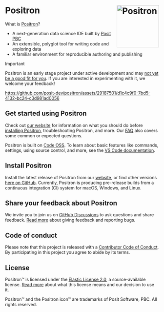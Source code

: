 # Positron  <a href="https://github.com/posit-dev/positron"><img src="positron-product-icons/positron.png" align="right" height="138" alt="Positron" /></a>

What is [Positron](https://positron.posit.co/)?

- A next-generation data science IDE built by [Posit PBC](https://posit.co/)
- An extensible, polyglot tool for writing code and exploring data
- A familiar environment for reproducible authoring and publishing

> [!IMPORTANT]
> Positron is an early stage project under active development and may [not yet be a good fit for you](https://positron.posit.co/start#is-positron-for-me). If you are interested in experimenting with it, we welcome your feedback!



https://github.com/posit-dev/positron/assets/29187501/d1c4c9f0-7bd5-4132-bc24-c3d981ad0056


## Get started using Positron

Check out [our website](https://positron.posit.co/) for information on what you should do before [installing Positron](https://positron.posit.co/download), troubleshooting Positron, and more. Our [FAQ](https://positron.posit.co/faqs) also covers some common or expected questions.

Positron is built on [Code OSS](https://github.com/microsoft/vscode). To learn about basic features like commands, settings, using source control, and more, see the [VS Code documentation](https://code.visualstudio.com/docs).

## Install Positron

Install the latest release of Positron from our [website](https://positron.posit.co/download), or find other versions [here on GitHub](https://github.com/posit-dev/positron/releases). Currently, Positron is producing pre-release builds from a continuous integration (CI) system for macOS, Windows, and Linux.

## Share your feedback about Positron

We invite you to join us on [GitHub Discussions](https://github.com/posit-dev/positron/discussions) to ask questions and share feedback. [Read more](https://positron.posit.co/feedback) about giving feedback and reporting bugs.

## Code of conduct

Please note that this project is released with a [Contributor Code of
Conduct](https://github.com/posit-dev/positron/?tab=coc-ov-file#readme). By participating
in this project you agree to abide by its terms.

## License

Positron™ is licensed under the [Elastic License 2.0](https://github.com/posit-dev/positron?tab=License-1-ov-file#readme), a source-available license. [Read more](https://positron.posit.co/licensing) about what this license means and our decision to use it.

Positron™ and the Positron icon™ are trademarks of Posit Software, PBC. All rights reserved.


